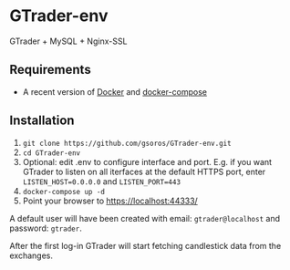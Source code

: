 # GTrader-env
GTrader + MySQL + Nginx-SSL

## Requirements
* A recent version of [Docker](https://store.docker.com/search?type=edition&offering=community) and [docker-compose](https://docs.docker.com/compose/install/)

## Installation
1. ```git clone https://github.com/gsoros/GTrader-env.git```
2. ```cd GTrader-env```
3. Optional: edit .env to configure interface and port. E.g. if you want GTrader to listen on all iterfaces at the default HTTPS port, enter ```LISTEN_HOST=0.0.0.0``` and ```LISTEN_PORT=443```
2. ```docker-compose up -d```
3. Point your browser to [https://localhost:44333/](https://localhost:44333/)

A default user will have been created with email: ```gtrader@localhost``` and password: ```gtrader```.

After the first log-in GTrader will start fetching candlestick data from the exchanges.

